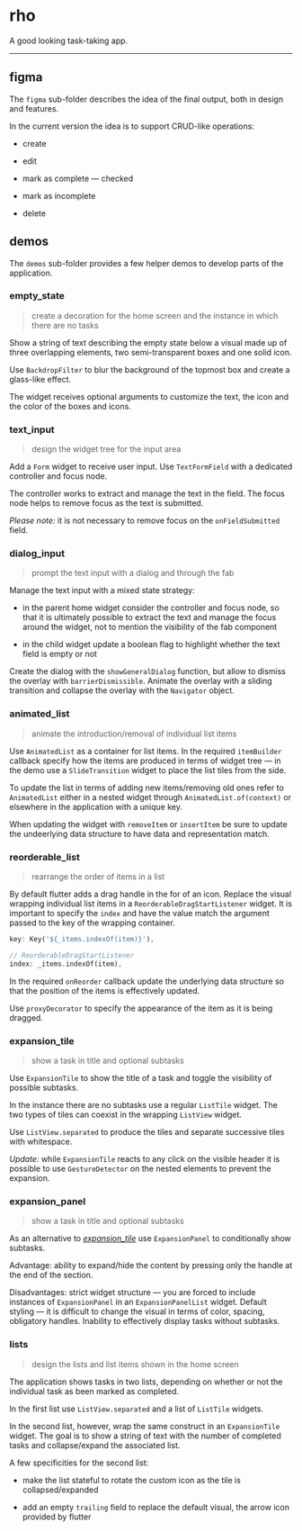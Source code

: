 # rho

A good looking task-taking app.

---

## figma

The `figma` sub-folder describes the idea of the final output, both in design and features.

In the current version the idea is to support CRUD-like operations:

- create

- edit

- mark as complete — checked

- mark as incomplete

- delete

## demos

The `demos` sub-folder provides a few helper demos to develop parts of the application.

### empty_state

> create a decoration for the home screen and the instance in which there are no tasks

Show a string of text describing the empty state below a visual made up of three overlapping elements, two semi-transparent boxes and one solid icon.

Use `BackdropFilter` to blur the background of the topmost box and create a glass-like effect.

The widget receives optional arguments to customize the text, the icon and the color of the boxes and icons.

### text_input

> design the widget tree for the input area

Add a `Form` widget to receive user input. Use `TextFormField` with a dedicated controller and focus node.

The controller works to extract and manage the text in the field. The focus node helps to remove focus as the text is submitted.

_Please note:_ it is not necessary to remove focus on the `onFieldSubmitted` field.

### dialog_input

> prompt the text input with a dialog and through the fab

Manage the text input with a mixed state strategy:

- in the parent home widget consider the controller and focus node, so that it is ultimately possible to extract the text and manage the focus around the widget, not to mention the visibility of the fab component

- in the child widget update a boolean flag to highlight whether the text field is empty or not

Create the dialog with the `showGeneralDialog` function, but allow to dismiss the overlay with `barrierDismissible`. Animate the overlay with a sliding transition and collapse the overlay with the `Navigator` object.

### animated_list

> animate the introduction/removal of individual list items

Use `AnimatedList` as a container for list items. In the required `itemBuilder` callback specify how the items are produced in terms of widget tree — in the demo use a `SlideTransition` widget to place the list tiles from the side.

To update the list in terms of adding new items/removing old ones refer to `AnimatedList` either in a nested widget through `AnimatedList.of(context)` or elsewhere in the application with a unique key.

When updating the widget with `removeItem` or `insertItem` be sure to update the undeerlying data structure to have data and representation match.

### reorderable_list

> rearrange the order of items in a list

By default flutter adds a drag handle in the for of an icon. Replace the visual wrapping individual list items in a `ReorderableDragStartListener` widget. It is important to specify the `index` and have the value match the argument passed to the key of the wrapping container.

```dart
key: Key('${_items.indexOf(item)}'),

// ReorderableDragStartListener
index: _items.indexOf(item),
```

In the required `onReorder` callback update the underlying data structure so that the position of the items is effectively updated.

Use `proxyDecorator` to specify the appearance of the item as it is being dragged.

### expansion_tile

> show a task in title and optional subtasks

Use `ExpansionTile` to show the title of a task and toggle the visibility of possible subtasks.

In the instance there are no subtasks use a regular `ListTile` widget. The two types of tiles can coexist in the wrapping `ListView` widget.

Use `ListView.separated` to produce the tiles and separate successive tiles with whitespace.

_Update:_ while `ExpansionTile` reacts to any click on the visible header it is possible to use `GestureDetector` on the nested elements to prevent the expansion.

### expansion_panel

> show a task in title and optional subtasks

As an alternative to [_expansion_tile_](#expansiontile) use `ExpansionPanel` to conditionally show subtasks.

Advantage: ability to expand/hide the content by pressing only the handle at the end of the section.

Disadvantages: strict widget structure — you are forced to include instances of `ExpansionPanel` in an `ExpansionPanelList` widget. Default styling — it is difficult to change the visual in terms of color, spacing, obligatory handles. Inability to effectively display tasks without subtasks.

### lists

> design the lists and list items shown in the home screen

The application shows tasks in two lists, depending on whether or not the individual task as been marked as completed.

In the first list use `ListView.separated` and a list of `ListTile` widgets.

In the second list, however, wrap the same construct in an `ExpansionTile` widget. The goal is to show a string of text with the number of completed tasks and collapse/expand the associated list.

A few specificities for the second list:

- make the list stateful to rotate the custom icon as the tile is collapsed/expanded

- add an empty `trailing` field to replace the default visual, the arrow icon provided by flutter
